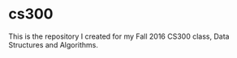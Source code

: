 # cs300
This is the repository I created for my Fall 2016 CS300 class, Data Structures and Algorithms. 

